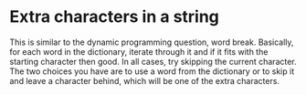 # Extra characters in a string

This is similar to the dynamic programming question, word break. Basically, for each word in the dictionary, iterate through it and if it fits with the starting character then good. In all cases, try skipping the current character. The two choices you have are to use a word from the dictionary or to skip it and leave a character behind, which will be one of the extra characters.
